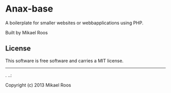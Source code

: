 
Anax-base
==================
 
A boilerplate for smaller websites or webbapplications using PHP.
 
Built by Mikael Roos
 
License 
------------------
 
This software is free software and carries a MIT license.
 
 
------------------
 .
..:
 
Copyright (c) 2013 Mikael Roos 